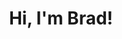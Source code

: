 ---
title : "Hi, I'm Brad!"
# full screen navigation
first_name : "Where to next?"
last_name : ""
bg_image : ""
# animated text loop
occupations:
- "/usr/share/elasticsearch"
- "bin/logstash --config.test_and_exit -f piepline.conf"
- "nmap -sV -sS -T4 security.hardening"
- "systemctl restart wazuh-manager"
- "ansible-playbook infrastructure_management.yml"
- "python3 development.py"

# slider background image loop
slider_images:
- "images/slider/datacenter.png"
# button
button:
  enable : true
  label : "Need a consultant? Let's Chat!"
  link : "mailto:consultancy@bradking.co.uk"


# custom style
custom_class: "" 
custom_attributes: "" 
custom_css: ""

---